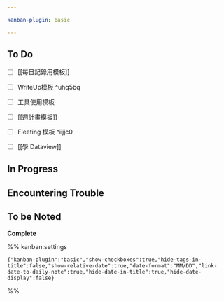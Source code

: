 ```yaml
---

kanban-plugin: basic

---
```


## To Do

- [ ] [[每日記錄用模板]]
- [ ] WriteUp模板 ^uhq5bq
- [ ] 工具使用模板
- [ ] [[週計畫模板]]
- [ ] Fleeting 模板 ^iijjc0
- [ ] [[學 Dataview]]


## In Progress



## Encountering Trouble



## To be Noted

**Complete**




%% kanban:settings
```
{"kanban-plugin":"basic","show-checkboxes":true,"hide-tags-in-title":false,"show-relative-date":true,"date-format":"MM/DD","link-date-to-daily-note":true,"hide-date-in-title":true,"hide-date-display":false}
```
%%